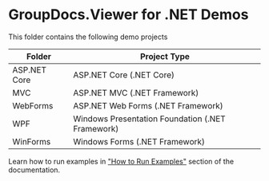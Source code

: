 # GroupDocs.Viewer for .NET Demos

This folder contains the following demo projects

| Folder       | Project Type |
|--------------|--------------|
| ASP.NET Core | ASP.NET Core (.NET Core) |
| MVC          | ASP.NET MVC (.NET Framework) |
| WebForms     | ASP.NET Web Forms (.NET Framework) |
| WPF          | Windows Presentation Foundation (.NET Framework) |
| WinForms     | Windows Forms (.NET Framework) |

Learn how to run examples in ["How to Run Examples"](https://docs.groupdocs.com/viewer/net/how-to-run-examples/) section of the documentation.
